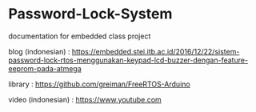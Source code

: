 # Password-Lock-System
documentation for embedded class project

blog (indonesian) : https://embedded.stei.itb.ac.id/2016/12/22/sistem-password-lock-rtos-menggunakan-keypad-lcd-buzzer-dengan-feature-eeprom-pada-atmega

library : https://github.com/greiman/FreeRTOS-Arduino

video (indonesian) : https://www.youtube.com
